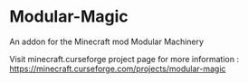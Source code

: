 # Modular-Magic
An addon for the Minecraft mod Modular Machinery

Visit minecraft.curseforge project page for more information :
https://minecraft.curseforge.com/projects/modular-magic

